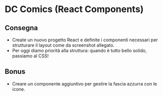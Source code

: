 # DC Comics (React Components)

## Consegna
- Create un nuovo progetto React e definite i componenti necessari per strutturare il layout come da screenshot allegato.
- Per oggi diamo priorità alla struttura: quando è tutto bello solido, passiamo al CSS!
## Bonus
- Creare un componente aggiuntivo per gestire la fascia azzurra con le icone.